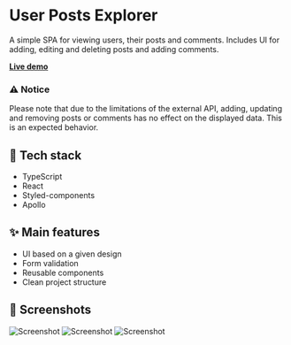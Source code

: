 # User Posts Explorer

A simple SPA for viewing users, their posts and comments. Includes UI for adding, editing and deleting posts and adding comments.

**[Live demo](https://user-posts-explorer.vercel.app)**

### ⚠️ Notice
Please note that due to the limitations of the external API, adding, updating and removing posts or comments has no effect on the displayed data. This is an expected behavior.

## 🎨 Tech stack
- TypeScript
- React
- Styled-components
- Apollo

## ✨ Main features
- UI based on a given design
- Form validation
- Reusable components
- Clean project structure

## 📸 Screenshots
![Screenshot](https://github.com/vkalamarska/user-posts-explorer/assets/112348805/fbc7dae0-bbb2-4fab-b65e-723c04746fa8)
![Screenshot](https://github.com/vkalamarska/user-posts-explorer/assets/112348805/dc6a1bb7-8585-45b0-86ee-3636e17c1c34)
![Screenshot](https://github.com/vkalamarska/user-posts-explorer/assets/112348805/5eb848bd-e7db-4992-b42d-7d06eef37d82)


